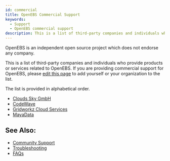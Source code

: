 ```yaml
---
id: commercial
title: OpenEBS Commercial Support
keywords:
  - Support
  - OpenEBS commercial support
description: This is a list of third-party companies and individuals who provide products or services related to OpenEBS.
---
```


OpenEBS is an independent open source project which does not endorse any company.

This is a list of third-party companies and individuals who provide products or services related to OpenEBS. If you are providing commercial support for OpenEBS, please [edit this page](https://github.com/openebs/website/edit/main/docs/main/introduction/commercial.md) to add yourself or your organization to the list.

The list is provided in alphabetical order.

- [Clouds Sky GmbH](https://cloudssky.com/en/)
- [CodeWave](https://codewave.eu/)
- [Gridworkz Cloud Services](https://www.gridworkz.com/)
- [MayaData](https://mayadata.io/)

## See Also:

- [Community Support](/docs/introduction/community) 
- [Troubleshooting](/docs/troubleshooting)
- [FAQs](/docs/additional-info/faqs)

